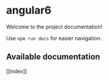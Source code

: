 # angular6

Welcome to the project documentation!

Use `npm run docs` for easier navigation.

## Available documentation

[[index]]
